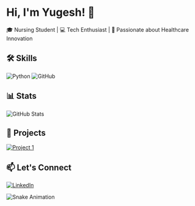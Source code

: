 # Hi, I'm Yugesh! 👋

🎓 Nursing Student | 💻 Tech Enthusiast | 🏥 Passionate about Healthcare Innovation

## 🛠 Skills
![Python](https://img.shields.io/badge/Python-3776AB?style=flat&logo=python&logoColor=white)
![GitHub](https://img.shields.io/badge/GitHub-100000?style=flat&logo=github&logoColor=white)

## 📊 Stats
![GitHub Stats](https://github-readme-stats.vercel.app/api?username=YugeshGNaidu&show_icons=true&theme=radical)

## 🌟 Projects
[![Project 1](https://github-readme-stats.vercel.app/api/pin/?username=YugeshGNaidu&repo=repo1)](https://github.com/YugeshGNaidu/repo1)

## 📫 Let's Connect
[![LinkedIn](https://img.shields.io/badge/LinkedIn-0077B5?style=flat&logo=linkedin&logoColor=white)](https://linkedin.com/in/yourprofile)

![Snake Animation](https://github.com/YugeshGNaidu/YugeshGNaidu/blob/output/github-contribution-grid-snake.svg)
